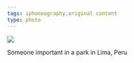 ```yaml
---
tags: iphoneography,original content
type: photo
---
```

<img src="http://31.media.tumblr.com/0d9113e251295b6b7e0c08403c6fd3a2/tumblr_mp8e43SmV11rdkc0do1_1280.jpg" />

Someone important in a park in Lima, Peru 
